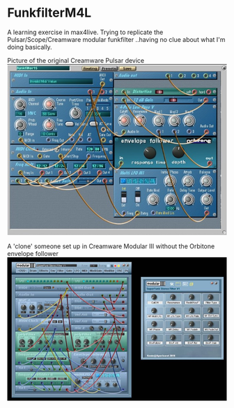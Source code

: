 # FunkfilterM4L
A learning exercise in max4live. Trying to replicate the Pulsar/Scope/Creamware modular funkfilter 
..having no clue about what I'm doing basically.

Picture of the original Creamware Pulsar device
![FunkFilter](https://github.com/sagevik/FunkfilterM4L/blob/master/FunkFilteret_original.jpg?raw=true)

A 'clone' someone set up in Creamware Modular III without the Orbitone envelope follower
![FunkFilter](https://github.com/sagevik/FunkfilterM4L/blob/master/FunkFilteret.jpg?raw=true)
